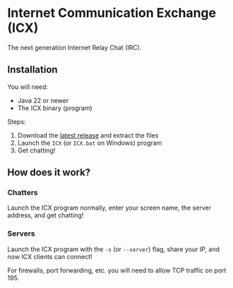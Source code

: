 # Internet Communication Exchange (ICX)

The next generation Internet Relay Chat (IRC).

## Installation

You will need:
- Java 22 or newer
- The ICX binary (program)

Steps:
1. Download the [latest release](https://github.com/logandhillon/ICX/releases) and extract the files
2. Launch the `ICX` (or `ICX.bat` on Windows) program 
3. Get chatting!

## How does it work?

### Chatters

Launch the ICX program normally, enter your screen name, the server address, and get chatting!

### Servers

Launch the ICX program with the `-s` (or `--server`) flag, share your IP, and now ICX clients can connect!

For firewalls, port forwarding, etc. you will need to allow TCP traffic on port 195.
